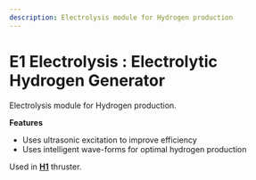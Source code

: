 ```yaml
---
description: Electrolysis module for Hydrogen production
---
```


# E1 Electrolysis : Electrolytic Hydrogen Generator

Electrolysis module for Hydrogen production.

**Features**

* Uses ultrasonic excitation to improve efficiency
* Uses intelligent wave-forms for optimal hydrogen production

Used in [**H1**](hydrogen-thruster.md) thruster.

